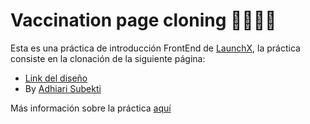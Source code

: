 # Vaccination page cloning 👩‍⚕️👨‍⚕️
Esta es una práctica de introducción FrontEnd de [LaunchX](https://github.com/LaunchX-InnovaccionVirtual), la práctica consiste en la clonación de la siguiente página:
- [Link del diseño](./landingVacunaci%C3%B3n.png) 
- By [Adhiari Subekti](https://dribbble.com/Adhiari_is)

Más información sobre la práctica [aquí](https://github.com/LaunchX-InnovaccionVirtual/FrontEnd-Mision/tree/main/03%20-%20CSS/practica) 